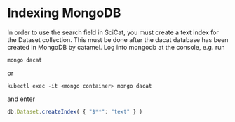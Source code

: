 
# Indexing MongoDB

In order to use the search field in SciCat, you must create a text index for the Dataset collection.
This must be done after the dacat database has been created in MongoDB by catamel.
Log into mongodb at the console, e.g. run 

```
mongo dacat
```

or 

```
kubectl exec -it <mongo container> mongo dacat
```
and enter

```javascript
db.Dataset.createIndex( { "$**": "text" } )
```
